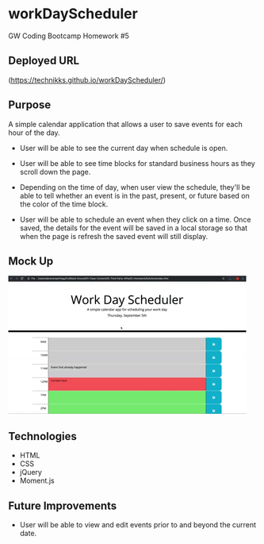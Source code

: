 # workDayScheduler
GW Coding Bootcamp Homework #5 


## Deployed URL 
(https://technikks.github.io/workDayScheduler/)


## Purpose
A simple calendar application that allows a user to save events for each hour of the day. 

* User will be able to see the current day when schedule is open. 

* User will be able to see time blocks for standard business hours as they scroll down the page. 

* Depending on the time of day, when user view the schedule, they'll be able to tell whether an event is in the past, present, or future based on the color of the time block.  

* User will be able to schedule an event when they click on a time. Once saved, the details for the event will be saved in a local storage so that when the page is refresh the saved event will still display. 


## Mock Up
![Workday Scheduler Demo](Assets/05-third-party-apis-homework-demo.gif)


## Technologies
* HTML
* CSS
* jQuery
* Moment.js


## Future Improvements
* User will be able to view and edit events prior to and beyond the current date. 


